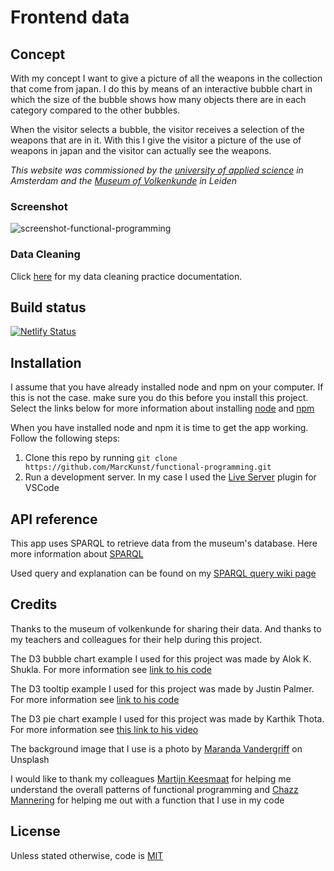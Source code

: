 # Frontend data

## Concept

With my concept I want to give a picture of all the weapons in the collection that come from japan. I do this by means of an interactive bubble chart in which the size of the bubble shows how many objects there are in each category compared to the other bubbles.

When the visitor selects a bubble, the visitor receives a selection of the weapons that are in it. With this I give the visitor a picture of the use of weapons in japan and the visitor can actually see the weapons.

_This website was commissioned by the [university of applied science](https://www.hva.nl/) in Amsterdam and the [Museum of Volkenkunde](https://www.volkenkunde.nl/nl/plan-je-bezoek-in-museum-volkenkunde/openingstijden-en-prijzen) in Leiden_


### Screenshot

![screenshot-functional-programming](https://user-images.githubusercontent.com/45428822/68870363-11001f00-06fb-11ea-918e-c1b65bc2ce06.png)

### Data Cleaning

Click [here](https://github.com/MarcKunst/functional-programming/wiki/2.-Cleaning-data) for my data cleaning practice documentation.

## Build status

[![Netlify Status](https://api.netlify.com/api/v1/badges/ab58b408-dcbd-4045-a959-1663b591fac3/deploy-status)](https://app.netlify.com/sites/weapons-of-japan/deploys)


## Installation

I assume that you have already installed node and npm on your computer. If this is not the case. make sure you do this before you install this project. Select the links below for more information about installing [node](https://nodejs.org/en/) and [npm](https://www.npmjs.com/)

When you have installed node and npm it is time to get the app working. Follow the following steps:

1. Clone this repo by running `git clone https://github.com/MarcKunst/functional-programming.git`
2. Run a development server. In my case I used the [Live Server](https://marketplace.visualstudio.com/items?itemName=ritwickdey.LiveServer) plugin for VSCode

## API reference

This app uses SPARQL to retrieve data from the museum's database. Here more information about [SPARQL](https://nl.wikipedia.org/wiki/SPARQL)

Used query and explanation can be found on my [SPARQL query wiki page](https://github.com/MarcKunst/functional-programming/wiki/4.-Data-ophalen-met-SPARQL)

## Credits

Thanks to the museum of volkenkunde for sharing their data. And thanks to my teachers and colleagues for their help during this project.

The D3 bubble chart example I used for this project was made by Alok K. Shukla. For more information see [link to his code](https://bl.ocks.org/alokkshukla/3d6be4be0ef9f6977ec6718b2916d168)

The D3 tooltip example I used for this project was made by Justin Palmer. For more information see [link to his code](http://bl.ocks.org/caged/6476579)

The D3 pie chart example I used for this project was made by Karthik Thota. For more information see [this link to his video](https://www.youtube.com/watch?time_continue=113&v=kK5kKA-0PUQ&feature=emb_logo)

The background image that I use is a photo by [Maranda Vandergriff](https://unsplash.com/@mkvandergriff?utm_source=unsplash&utm_medium=referral&utm_content=creditCopyText) on Unsplash

I would like to thank my colleagues [Martijn Keesmaat](https://github.com/martijnkeesmaat) for helping me understand the overall patterns of functional programming and [Chazz Mannering](https://github.com/Chazzers) for helping me out with a function that I use in my code


## License

Unless stated otherwise, code is [MIT](https://github.com/MarcKunst/functional-programming/blob/master/LICENSE)
